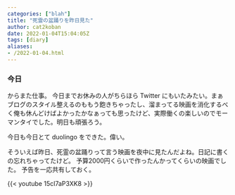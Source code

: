 ```yaml
---
categories: ["blah"]
title: "死霊の盆踊りを昨日見た"
author: cat2koban
date: 2022-01-04T15:04:05Z
tags: [diary]
aliases:
- /2022-01-04.html
---
```


### 今日

からまた仕事。
今日までお休みの人がちらほら Twitter にもいたみたい。まぁブログのスタイル整えるのももう飽きちゃったし、溜まってる映画を消化するべく俺も休んどけばよかったかなぁっても思ったけど、実際働くの楽しいのでモーマンタイでした。明日も頑張ろう。

今日も今日とて duolingo をできた。偉い。

そういえば昨日、死霊の盆踊りって言う映画を夜中に見たんだよね。日記に書くの忘れちゃってたけど。
予算2000円くらいで作ったんかってくらいの映画でした。
予告を一応共有しておく。

{{< youtube 15cI7aP3XK8 >}}
